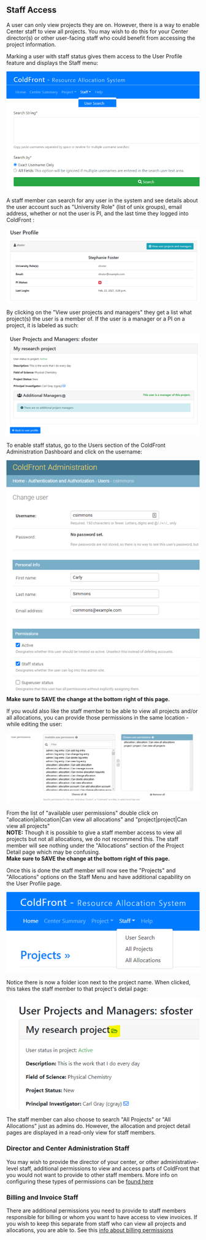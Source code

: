 ## Staff Access

A user can only view projects they are on.  However, there is a way to enable Center staff to view all projects.  You may wish to do this for your Center director(s) or other user-facing staff who could benefit from accessing the project information.

Marking a user with staff status gives them access to the User Profile feature and displays the Staff menu:

![StaffMenu](../../images/staffmenu.PNG)

A staff member can search for any user in the system and see details about the user account such as "University Role" (list of unix groups), email address, whether or not the user is PI, and the last time they logged into ColdFront :

![UserProfile](../../images/userprofile.PNG)

By clicking on the "View user projects and managers" they get a list what project(s) the user is a member of.  If the user is a manager or a PI on a project, it is labeled as such:

![UserProjectMembership](../../images/userprofile2.PNG)

To enable staff status, go to the Users section of the ColdFront Administration Dashboard and click on the username:

![StaffStatus](../../images/staffstatus.PNG)  
**Make sure to SAVE the change at the bottom right of this page.**

If you would also like the staff member to be able to view all projects and/or all allocations, you can provide those permissions in the same location - while editing the user:

![StaffPermissions](../../images/staffperms.PNG)  

From the list of "available user permissions" double click on "allocation|allocation|Can view all allocations" and "project|project|Can view all projects"  
**NOTE:**  Though it is possible to give a staff member access to view all projects but not all allocations, we do not recommend this.  The staff member will see nothing under the "Allocations" section of the Project Detail page which may be confusing.  
**Make sure to SAVE the change at the bottom right of this page.**

Once this is done the staff member will now see the "Projects" and "Allocations" options on the Staff Menu and have additional capability on the User Profile page.

![StaffMenu](../../images/staffmenu2.PNG)  

Notice there is now a folder icon next to the project name.  When clicked, this takes the staff member to that project's detail page:

![UserProjects](../../images/userprofile3.PNG)

The staff member can also choose to search "All Projects" or "All Allocations" just as admins do.  However, the allocation and project detail pages are displayed in a read-only view for staff members.  

### Director and Center Administration Staff
You may wish to provide the director of your center, or other administrative-level staff, additional permissions to view and access parts of ColdFront that you would not want to provide to other staff members.  More info on configuring these types of permissions can be [found here](director.md)  


### Billing and Invoice Staff
There are additional permissions you need to provide to staff members responsible for billing or whom you want to have access to view invoices.  If you wish to keep this separate from staff who can view all projects and allocations, you are able to.  See this [info about billing permissions](billing.md)
